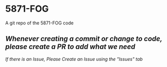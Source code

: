 # 5871-FOG
A git repo of the 5871-FOG code

*Whenever creating a commit or change to code, please create a PR to add what we need* 
-
*If there is an Issue, Please Create an Issue using the "Issues" tab*
